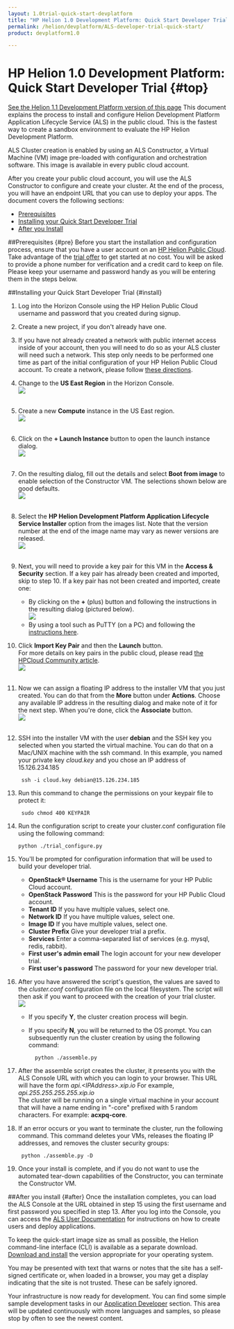 ```yaml
---
layout: 1.0trial-quick-start-devplatform
title: "HP Helion 1.0 Development Platform: Quick Start Developer Trial "
permalink: /helion/devplatform/ALS-developer-trial-quick-start/
product: devplatform1.0

---
```

<!--PUBLISHED-->

# HP Helion 1.0 Development Platform: Quick Start Developer Trial {#top}
[See the Helion 1.1 Development Platform version of this page](/helion/devplatform/1.1/ALS-developer-trial-quick-start/)
This document explains the process to install and configure Helion Development Platform Application Lifecycle Service (ALS) in the public cloud. This is the fastest way to create a sandbox environment to evaluate the HP Helion Development Platform.

ALS Cluster creation is enabled by using an ALS Constructor, a Virtual Machine (VM) image pre-loaded with configuration and orchestration software.  This image is available in every public cloud account.

After you create your public cloud account, you will use the ALS Constructor to configure and create your cluster.  At the end of the process, you will have an endpoint URL that you can use to deploy your apps.
The document covers the following sections:

- [Prerequisites](#pre)
- [Installing your Quick Start Developer Trial](#install)
- [After you Install](#after)

##Prerequisites {#pre}
Before you start the installation and configuration process, ensure that you have a user account on an <a href="https://horizon.hpcloud.com/register" target="_blank">HP Helion Public Cloud</a>. Take advantage of the <a href="http://www.hpcloud.com/cloud-credit" target="_blank">trial offer</a> to get started at no cost. You will be asked to provide a phone number for verification and a credit card to keep on file. Please keep your username and password handy as you will be entering them in the steps below.

##Installing your Quick Start Developer Trial {#install}
1. Log into the Horizon Console using the HP Helion Public Cloud username and password that you created during signup.
2. Create a new project, if you don't already have one.
3. If you have not already created a network with public internet access inside of your account, then you will need to do so as your ALS cluster will need such a network. This step only needs to be performed one time as part of the initial configuration of your HP Helion Public Cloud account.  To create a network, please follow [these directions](https://community.hpcloud.com/article/how-create-or-delete-network#create).
4. Change to the **US East Region** in the Horizon Console. <br /><img src="media/quickstartA.png"/><br /><br />

 
5. Create a new **Compute** instance in the US East region.<br /><img src="media/quickstartB.png"/><br /><br />
6. Click on the  **+ Launch Instance** button to open the launch instance dialog.<br /><img src="media/quickstartC.png"/><br /><br />

7. On the resulting dialog, fill out the details and select **Boot from image** to enable selection of the Constructor VM.  The selections shown below are good defaults.<br /><img src="media/quickstartD.png"/><br /><br />
 
8. Select the **HP Helion Development Platform Application Lifecycle Service Installer** option from the images list. Note that the version number at the end of the image name may vary as newer versions are released.<br /><img src="media/quickstartE.png"/><br /><br />

9. Next, you will need to provide a key pair for this VM in the **Access & Security** section. If a key pair has already been created and imported, skip to step 10. If a key pair has not been created and imported, create one:
	- By clicking on the **+** (plus) button and following the instructions in the resulting dialog (pictured below).<br /><img src="media/quickstartF.png"/>
	- By using a tool such as PuTTY (on a PC) and following the [instructions here](http://kb.siteground.com/how_to_generate_an_ssh_key_on_windows_using_putty/).
1. Click **Import Key Pair** and then the **Launch**   button. <br />For more details on key pairs in the public cloud, please read [the HPCloud Community article](http://community.hpcloud.com/article/managing-your-key-pairs-0).<br /><img src="media/quickstartG.png"/><br /><br />
2. Now we can assign a floating IP address to the installer VM that you just created.  You can do that from the **More** button under **Actions**.  Choose any available IP address in the resulting dialog and make note of it for the next step. When you're done, click the **Associate** button.<br /><img src="media/quickstartH.png"/><br /><br />
 
3. SSH into the installer VM with the user **debian** and the SSH key you selected when you started the virtual machine. You can do that on a Mac/UNIX machine with the ssh command. In this example, you named your private key *cloud.key* and you chose an IP address of 15.126.234.185

		ssh -i cloud.key debian@15.126.234.185


1. Run this command to change the permissions on your keypair file to protect it:

		sudo chmod 400 KEYPAIR

1.  Run the configuration script to create your cluster.conf configuration file using the following command:

		python ./trial_configure.py

1.  You'll be prompted for configuration information that will be used to build your developer trial.
	- **OpenStack&#174; Username** This is the username for your HP Public Cloud account.
	- **OpenStack Password** This is the password for your HP Public Cloud account.
	- **Tenant ID** If you have multiple values, select one.
	- **Network ID** If you have multiple values, select one.
	- **Image ID** If you have multiple values, select one.
	- **Cluster Prefix** Give your developer trial a prefix.
	- **Services** Enter a comma-separated list of services (e.g. mysql, redis, rabbit).
	- **First user's admin email** The login account for your new developer trial.
	- **First user's password** The password for your new developer trial.

1. After you have answered the script's question, the values are saved to the *cluster.conf* configuration file on the local filesystem. The script will then ask if you want to proceed with the creation of your trial cluster.<br /><img src="media/quickstartH.png"/>
	- If you specify **Y**, the cluster creation process will begin.
	- If you specify **N**, you will be returned to the OS prompt. You can subsequently run the cluster creation by using the following command:

			python ./assemble.py

3. After the assemble script creates the cluster, it presents you with the ALS Console URL with which you can login to your browser. This URL will have the form *api.&#60;IPAddress>.xip.io*  For example, *api.255.255.255.255.xip.io* <br /> The cluster will be running on a single virtual machine in your account that will have a name ending in "-core" prefixed with 5 random characters.  For example: **acxpq-core**. 
4. If an error occurs or you want to terminate the cluster, run the following command. This command deletes your VMs, releases the floating IP addresses, and removes the cluster security groups: 

		python ./assemble.py -D 

5. Once your install is complete, and if you do not want to use the automated tear-down capabilities of the Constructor, you can terminate the Constructor VM.

##After you install {#after}
Once the installation completes, you can load the ALS Console at the URL obtained in step 15 using the first username and first password you specified in step 13. After you log into the Console, you can access the [ALS User Documentation](/als/v1/user/) for instructions on how to create users and deploy applications.

To keep the quick-start image size as small as possible, the Helion command-line interface (CLI) is available as a separate download. [Download and install](/als/v1/client/download) the version appropriate for your operating system.

You may be presented with text that warns or notes that the site has a self-signed certificate or, when loaded in a browser, you may get a display indicating that the site is not trusted. These can be safely ignored.

Your infrastructure is now ready for development. You can find some simple sample development tasks in our [Application Developer](/helion/devplatform/appdev/) section. This area will be updated continuously with more languages and samples, so please stop by often to see the newest content.
